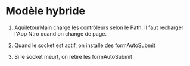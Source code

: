# Modèle hybride

1. AquiletourMain charge les contrôleurs selon le Path. Il faut recharger l'App Ntro quand on change de page.

1. Quand le socket est actif, on installe des formAutoSubmit
1. Si le socket meurt, on retire les formAutoSubmit

